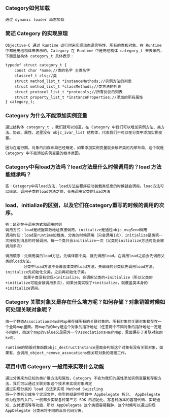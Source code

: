 ### Category如何加载
    通过 dynamic loader 动态加载 

###  简述 Category 的实现原理
    Objective-C 通过 Runtime 运行时来实现动态语言特性，所有的类和对象，在 Runtime 中都是用结构体来表示的，Category 在 Runtime 中是用结构体 category_t 来表示的，下面是结构体 category_t 具体表示：

```
typedef struct category_t {
    const char *name;//类的名字 主类名字
    classref_t cls;//类
    struct method_list_t *instanceMethods;//实例方法的列表
    struct method_list_t *classMethods;//类方法的列表
    struct protocol_list_t *protocols;//所有协议的列表
    struct property_list_t *instanceProperties;//添加的所有属性
} category_t;
```

### Category 为什么不能添加实例变量
    通过结构体 category_t ，我们就可以知道，在 Category 中我们可以增加实例方法、类方法、协议、属性。这里没有 objc_ivar_list 结构体，代表我们不可以在分类中添加实例变量。

    因为在运行期，对象的内存布局已经确定，如果添加实例变量就会破坏类的内部布局，这个就是 Category 中不能添加实例变量的根本原因。

### Category中有load方法吗？load方法是什么时候调用的？load 方法能继承吗？
    答：Category中有load方法，load方法在程序启动装载类信息的时候就会调用。load方法可以继承。调用子类的load方法之前，会先调用父类的load方法

### load、initialize的区别，以及它们在category重写的时候的调用的次序。
    答：区别在于调用方式和调用时刻
    调用方式：load是根据函数地址直接调用，initialize是通过objc_msgSend调用
    调用时刻：load是runtime加载类、分类的时候调用（只会调用1次），initialize是类第一次接收到消息的时候调用，每一个类只会initialize一次（父类的initialize方法可能会被调用多次）

    调用顺序：先调用类的load方法，先编译那个类，就先调用load。在调用load之前会先调用父类的load方法。
            分类中load方法不会覆盖本类的load方法，先编译的分类优先调用load方法。initialize先初始化父类，之后再初始化子类。
            如果子类没有实现+initialize，会调用父类的+initialize（所以父类的+initialize可能会被调用多次），如果分类实现了+initialize，就覆盖类本身的+initialize调用。

### Category 关联对象又是存在什么地方呢？如何存储？对象销毁时候如何处理关联对象呢？
    由一个静态AssociationsHashMap来存储所有的关联对象的。所有对象的关联对象都存在一个全局map里面。而map的的key是这个对象的指针地址（任意两个不同对象的指针地址一定是不同的），而这个map的value又是另外一个AssociationsHashMap，里面保存了关联对象的kv对。

    runtime的销毁对象函数objc_destructInstance里面会判断这个对象有没有关联对象，如果有，会调用_object_remove_assocations做关联对象的清理工作。

### 项目中用 Category 一般用来实现什么功能
    通过分类来为已知的类扩展方法和属性，Category 不会为我们的属性添加实例变量和存取方法，我们可以通过关联对象这个技术来实现对象绑定
    通过实现分类的 load 方法来实现 Method Swizzling
    将一个类拆分成多个实现文件，典型的就是将项目中 AppDelegate 拆分。 AppDelegate 作为程序的入口，一般都会实现各种第三方 SDK 的初始化、写各种版本的容错代码、实现通知、支付逻辑等等功能，所以 AppDelegate 这个类很容易臃肿，这个时候可以通过实现 AppDelegate 分类来将不同的业务代码分离。





